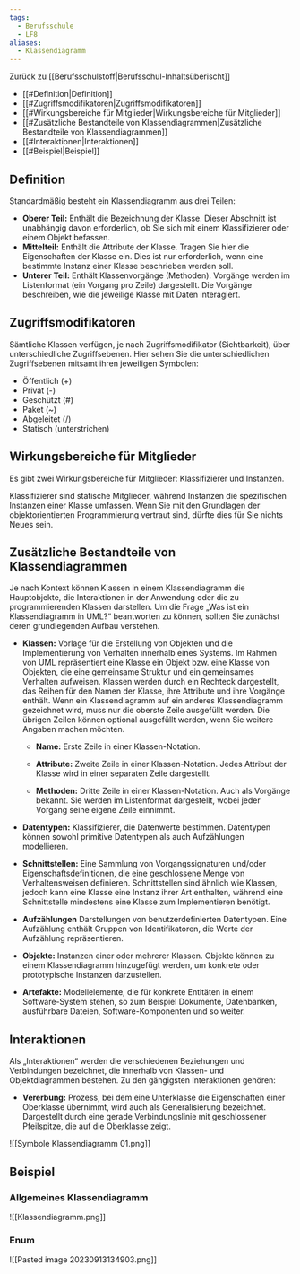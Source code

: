 ```yaml
---
tags:
  - Berufsschule
  - LF8
aliases:
  - Klassendiagramm
---
```

Zurück zu [[Berufsschulstoff|Berufsschul-Inhaltsüberischt]]

- [[#Definition|Definition]]
- [[#Zugriffsmodifikatoren|Zugriffsmodifikatoren]]
- [[#Wirkungsbereiche für Mitglieder|Wirkungsbereiche für Mitglieder]]
- [[#Zusätzliche Bestandteile von Klassendiagrammen|Zusätzliche Bestandteile von Klassendiagrammen]]
- [[#Interaktionen|Interaktionen]]
- [[#Beispiel|Beispiel]]

## Definition

 Standardmäßig besteht ein Klassendiagramm aus drei Teilen:
- **Oberer Teil:** Enthält die Bezeichnung der Klasse. Dieser Abschnitt ist unabhängig davon erforderlich, ob Sie sich mit einem Klassifizierer oder einem Objekt befassen.
- **Mittelteil:** Enthält die Attribute der Klasse. Tragen Sie hier die Eigenschaften der Klasse ein. Dies ist nur erforderlich, wenn eine bestimmte Instanz einer Klasse beschrieben werden soll.
 - **Unterer Teil:** Enthält Klassenvorgänge (Methoden). Vorgänge werden im Listenformat (ein Vorgang pro Zeile) dargestellt. Die Vorgänge beschreiben, wie die jeweilige Klasse mit Daten interagiert.
## Zugriffsmodifikatoren

Sämtliche Klassen verfügen, je nach Zugriffsmodifikator (Sichtbarkeit), über unterschiedliche Zugriffsebenen. Hier sehen Sie die unterschiedlichen Zugriffsebenen mitsamt ihren jeweiligen Symbolen:

- Öffentlich (+)
- Privat (-)
- Geschützt (#)
- Paket (~)
- Abgeleitet (/)
- Statisch (unterstrichen)

## Wirkungsbereiche für Mitglieder

Es gibt zwei Wirkungsbereiche für Mitglieder: Klassifizierer und Instanzen.

Klassifizierer sind statische Mitglieder, während Instanzen die spezifischen Instanzen einer Klasse umfassen. Wenn Sie mit den Grundlagen der objektorientierten Programmierung vertraut sind, dürfte dies für Sie nichts Neues sein.

## Zusätzliche Bestandteile von Klassendiagrammen

Je nach Kontext können Klassen in einem Klassendiagramm die Hauptobjekte, die Interaktionen in der Anwendung oder die zu programmierenden Klassen darstellen. Um die Frage „Was ist ein Klassendiagramm in UML?“ beantworten zu können, sollten Sie zunächst deren grundlegenden Aufbau verstehen.

- **Klassen:** Vorlage für die Erstellung von Objekten und die Implementierung von Verhalten innerhalb eines Systems. Im Rahmen von UML repräsentiert eine Klasse ein Objekt bzw. eine Klasse von Objekten, die eine gemeinsame Struktur und ein gemeinsames Verhalten aufweisen. Klassen werden durch ein Rechteck dargestellt, das Reihen für den Namen der Klasse, ihre Attribute und ihre Vorgänge enthält. Wenn ein Klassendiagramm auf ein anderes Klassendiagramm gezeichnet wird, muss nur die oberste Zeile ausgefüllt werden. Die übrigen Zeilen können optional ausgefüllt werden, wenn Sie weitere Angaben machen möchten.
    
    - **Name:** Erste Zeile in einer Klassen-Notation.
        
    - **Attribute:** Zweite Zeile in einer Klassen-Notation. Jedes Attribut der Klasse wird in einer separaten Zeile dargestellt.
        
    - **Methoden:** Dritte Zeile in einer Klassen-Notation. Auch als Vorgänge bekannt. Sie werden im Listenformat dargestellt, wobei jeder Vorgang seine eigene Zeile einnimmt.
    
- **Datentypen:** Klassifizierer, die Datenwerte bestimmen. Datentypen können sowohl primitive Datentypen als auch Aufzählungen modellieren.
    
- **Schnittstellen:** Eine Sammlung von Vorgangssignaturen und/oder Eigenschaftsdefinitionen, die eine geschlossene Menge von Verhaltensweisen definieren. Schnittstellen sind ähnlich wie Klassen, jedoch kann eine Klasse eine Instanz ihrer Art enthalten, während eine Schnittstelle mindestens eine Klasse zum Implementieren benötigt.
    
- **Aufzählungen** Darstellungen von benutzerdefinierten Datentypen. Eine Aufzählung enthält Gruppen von Identifikatoren, die Werte der Aufzählung repräsentieren.
    
- **Objekte:** Instanzen einer oder mehrerer Klassen. Objekte können zu einem Klassendiagramm hinzugefügt werden, um konkrete oder prototypische Instanzen darzustellen.
    
- **Artefakte:** Modellelemente, die für konkrete Entitäten in einem Software-System stehen, so zum Beispiel Dokumente, Datenbanken, ausführbare Dateien, Software-Komponenten und so weiter.
## Interaktionen

Als „Interaktionen“ werden die verschiedenen Beziehungen und Verbindungen bezeichnet, die innerhalb von Klassen- und Objektdiagrammen bestehen. Zu den gängigsten Interaktionen gehören:

- **Vererbung:** Prozess, bei dem eine Unterklasse die Eigenschaften einer Oberklasse übernimmt, wird auch als Generalisierung bezeichnet. Dargestellt durch eine gerade Verbindungslinie mit geschlossener Pfeilspitze, die auf die Oberklasse zeigt.

![[Symbole Klassendiagramm 01.png]]

## Beispiel

### Allgemeines Klassendiagramm

![[Klassendiagramm.png]]

### Enum

![[Pasted image 20230913134903.png]]